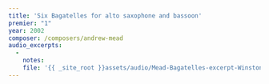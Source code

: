 ```yaml
---
title: 'Six Bagatelles for alto saxophone and bassoon'
premier: "1"
year: 2002
composer: /composers/andrew-mead
audio_excerpts: 
  -
    notes: 
    file: '{{ _site_root }}assets/audio/Mead-Bagatelles-excerpt-Winston_Collier_bassoon.mp3'
---
```

